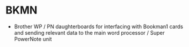 # BKMN

- Brother WP / PN daughterboards for interfacing with Bookman1 cards and sending relevant data to the main word processor / Super PowerNote unit

